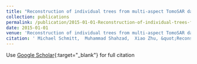 ```yaml
---
title: "Reconstruction of individual trees from multi-aspect TomoSAR data"
collection: publications
permalink: /publication/2015-01-01-Reconstruction-of-individual-trees-from-multi-aspect-TomoSAR-data
date: 2015-01-01
venue: 'Reconstruction of individual trees from multi-aspect TomoSAR data'
citation: ' Michael Schmitt,  Muhammad Shahzad,  Xiao Zhu, &quot;Reconstruction of individual trees from multi-aspect TomoSAR data.&quot; Reconstruction of individual trees from multi-aspect TomoSAR data, 2015.'
---
```

Use [Google Scholar](https://scholar.google.com/scholar?q=Reconstruction+of+individual+trees+from+multi+aspect+TomoSAR+data){:target="_blank"} for full citation